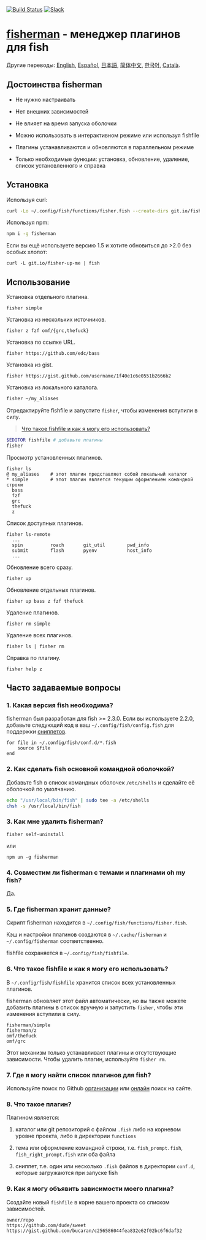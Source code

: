 [slack-link]: https://fisherman-wharf.herokuapp.com/
[slack-badge]: https://fisherman-wharf.herokuapp.com/badge.svg
[travis-link]: https://travis-ci.org/fisherman/fisherman
[travis-badge]: https://img.shields.io/travis/fisherman/fisherman.svg

[fish shell]: https://github.com/fish-shell/fish-shell
[fisherman]: https://github.com/fisherman.sh
[организации]: https://github.com/fisherman
[онлайн]: http://fisherman.sh/#search

[English]: ../../README.md
[Español]: ../es-ES
[简体中文]: ../zh-CN
[日本語]: ../jp-JA
[Русский]: ../ru-RU
[한국어]: ../ko-KR
[Català]: ../ca-ES

[![Build Status][travis-badge]][travis-link]
[![Slack][slack-badge]][slack-link]

# [fisherman] - менеджер плагинов для fish

Другие переводы: [English], [Español], [日本語], [简体中文], [한국어], [Català].

## Достоинства fisherman

* Не нужно настраивать

* Нет внешних зависимостей

* Не влияет на время запуска оболочки

* Можно использовать в интерактивном режиме или используя fishfile

* Плагины устанавливаются и обновляются в параллельном режиме

* Только необходимые функции: установка, обновление, удаление, список установленного и справка

## Установка

Используя curl:

```sh
curl -Lo ~/.config/fish/functions/fisher.fish --create-dirs git.io/fisherman
```

Используя npm:

```sh
npm i -g fisherman
```

Если вы ещё используете версию 1.5 и хотите обновиться до >2.0 без особых хлопот:

```
curl -L git.io/fisher-up-me | fish
```

## Использование

Установка отдельного плагина.

```
fisher simple
```

Установка из нескольких источников.

```
fisher z fzf omf/{grc,thefuck}
```

Установка по ссылке URL.

```
fisher https://github.com/edc/bass
```

Установка из gist.

```
fisher https://gist.github.com/username/1f40e1c6e0551b2666b2
```

Установка из локального каталога.

```sh
fisher ~/my_aliases
```

Отредактируйте fishfile и запустите `fisher`, чтобы изменения вступили в силу.

> [Что такое fishfile и как я могу его использовать?](#6-Что-такое-fishfile-и-как-я-могу-его-использовать)

```sh
$EDITOR fishfile # добавьте плагины
fisher
```

Просмотр установленных плагинов.

```ApacheConf
fisher ls
@ my_aliases    # этот плагин представляет собой локальный каталог
* simple        # этот плагин является текущим оформлением командной строки
  bass
  fzf
  grc
  thefuck
  z
```

Список доступных плагинов.

```ApacheConf
fisher ls-remote
  ...
  spin          roach       git_util        pwd_info
  submit        flash       pyenv           host_info
  ...
```

Обновление всего сразу.

```
fisher up
```

Обновление отдельных плагинов.

```
fisher up bass z fzf thefuck
```

Удаление плагинов.

```
fisher rm simple
```

Удаление всех плагинов.

```
fisher ls | fisher rm
```

Справка по плагину.

```
fisher help z
```

## Часто задаваемые вопросы

### 1. Какая версия fish необходима?

fisherman был разработан для fish >= 2.3.0. Если вы используете 2.2.0, добавьте следующий код в ваш `~/.config/fish/config.fish` для поддержки [cниппетов](#8-Что-такое-плагин).

```fish
for file in ~/.config/fish/conf.d/*.fish
    source $file
end
```

### 2. Как сделать fish основной командной оболочкой?

Добавьте fish в список командных оболочек `/etc/shells` и сделайте её оболочкой по умолчанию.

```sh
echo "/usr/local/bin/fish" | sudo tee -a /etc/shells
chsh -s /usr/local/bin/fish
```

### 3. Как мне удалить fisherman?

```fish
fisher self-uninstall
```

или

```fish
npm un -g fisherman
```

### 4. Совместим ли fisherman с темами и плагинами oh my fish?

Да.

### 5. Где fisherman хранит данные?

Скрипт fisherman находится в `~/.config/fish/functions/fisher.fish`.

Кэш и настройки плагинов создаются в `~/.cache/fisherman` и `~/.config/fisherman` соответственно.

fishfile сохраняется в `~/.config/fish/fishfile`.

### 6. Что такое fishfile и как я могу его использовать?

В `~/.config/fish/fishfile` хранится список всех установленных плагинов.

fisherman обновляет этот файл автоматически, но вы также можете добавить плагины в список вручную и запустить `fisher`, чтобы эти изменения вступили в силу.

```
fisherman/simple
fisherman/z
omf/thefuck
omf/grc
```

Этот механизм только устанавливает плагины и отсутствующие зависимости. Чтобы удалить плагин, используйте `fisher rm`.

### 7. Где я могу найти список плагинов для fish?

Используйте поиск по Github [организации] или [онлайн] поиск на сайте.

### 8. Что такое плагин?

Плагином является:

1. каталог или git репозиторий с файлом `.fish` либо на корневом уровне проекта, либо в директории `functions`

2. тема или оформление командной строки, т.е. `fish_prompt.fish`, `fish_right_prompt.fish` или оба файла

3. сниппет, т.е. один или несколько `.fish` файлов в директории `conf.d`, которые загружаются при запуске fish

### 9. Как я могу объявить зависимости моего плагина?

Создайте новый `fishfile` в корне вашего проекта со списком зависимостей.

```fish
owner/repo
https://github.com/dude/sweet
https://gist.github.com/bucaran/c256586044fea832e62f02bc6f6daf32
```

